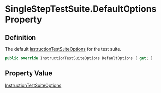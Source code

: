 # SingleStepTestSuite.DefaultOptions Property
## Definition

The default [InstructionTestSuiteOptions](MrKWatkins.EmulatorTestSuites.Z80.Instruction.InstructionTestSuiteOptions.md) for the test suite.

```c#
public override InstructionTestSuiteOptions DefaultOptions { get; }
```

## Property Value

[InstructionTestSuiteOptions](MrKWatkins.EmulatorTestSuites.Z80.Instruction.InstructionTestSuiteOptions.md)
